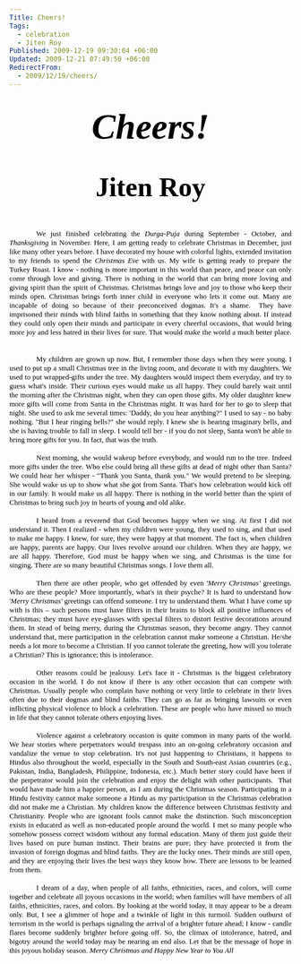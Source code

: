 ```yaml
---
Title: Cheers!
Tags:
  - celebration
  - Jiten Roy
Published: 2009-12-19 09:30:04 +06:00
Updated: 2009-12-21 07:49:50 +06:00
RedirectFrom:
  - 2009/12/19/cheers/
---
```


<p class="MsoNormal" style="margin: 0in 0in 0pt; text-align: center;" align="center">
<p class="MsoNormal" style="margin: 0in 0in 0pt;"> </p>

<div>
<p class="MsoNormal" style="margin: 0in 0in 0pt; text-align: center;" align="center"><strong><em><span style="font-size: 48pt; color: black; font-family: &quot;Brush Script MT&quot;;">Cheers!</span></em></strong></p>
<p class="MsoNormal" style="margin: 0in 0in 0pt; text-align: center;" align="center"><strong><em><span style="font-size: 28pt; color: black; font-family: &quot;Brush Script MT&quot;;"> </span></em></strong></p>
<p class="MsoNormal" style="margin: 0in 0in 0pt; text-align: center;" align="center"><strong><span style="font-size: 36pt; color: black; font-family: &quot;Brush Script MT&quot;;">Jiten Roy </span></strong></p>
<p class="MsoNormal" style="margin: 0in 0in 0pt;"><span style="color: black;"><span style="font-size: small; font-family: Times New Roman;"> </span></span></p>
<p class="MsoNormal" style="margin: 0in 0in 0pt; text-indent: 0.5in; text-align: justify;"><span style="color: black;"><span style="font-size: small; font-family: Times New Roman;"> </span></span></p>
<p class="MsoNormal" style="margin: 0in 0in 0pt; text-indent: 0.5in; text-align: justify;"><span style="color: black;"><span style="font-size: small; font-family: Times New Roman;"> </span></span></p>
<p class="MsoNormal" style="margin: 0in 0in 0pt; text-indent: 0.5in; text-align: justify;"><span style="color: black;"><span style="font-size: small;"><span style="font-family: Times New Roman;">We just finished celebrating the <em>Durga-Puja</em> during September - October, and <em>Thanksgiving</em> in November. Here, I am getting ready to celebrate Christmas in December, just like many other years before. I have decorated my house with colorful lights, extended invitation to my friends to spend the <em>Christmas Eve</em> with us. My wife is getting ready to prepare the Turkey Roast. I know - nothing is more important in this world than peace, and peace can only come through love and giving. There is nothing in the world that can bring more loving and giving spirit than the spirit of Christmas. Christmas brings love and joy to those who keep their minds open. Christmas brings forth inner child in everyone who lets it come out. Many are incapable of doing so because of their preconceived dogmas. It's a shame.<span style="mso-spacerun: yes;">  </span>They have imprisoned their minds with blind faiths in something that they know nothing about. If instead they could only open their minds and participate in every cheerful occasions, that would bring more joy and less hatred in their lives for sure. That would make the world a much better place. <span style="mso-spacerun: yes;"> </span><span style="mso-spacerun: yes;"> </span></span></span></span></p>
<p class="MsoNormal" style="margin: 0in 0in 0pt; text-align: justify;"><span style="color: black;"><span style="font-size: small; font-family: Times New Roman;"> </span></span></p>
<p class="MsoNormal" style="margin: 0in 0in 0pt; text-indent: 0.5in; text-align: justify;"><span style="color: black;"><span style="font-size: small;"><span style="font-family: Times New Roman;">My children are grown up now. But, I remember those days when they were young. I used to put up a small Christmas tree in the living room, and decorate it with my daughters. We used to put wrapped-gifts under the tree. My daughters would inspect them everyday, and try to guess what's inside. Their curious eyes would make us all happy. They could barely wait until the morning after the Christmas night, when they can open those gifts. My older daughter knew more gifts will come from Santa in the Christmas night. It was hard for her to go to sleep that night. She used to ask me several times: 'Daddy, do you hear anything?" I used to say - no baby nothing. "But I hear ringing bells?" she would reply. I knew she is hearing imaginary bells, and she is having trouble to fall in sleep. I would tell her - if you do not sleep, Santa won't be able to bring more gifts for you. In fact, that was the truth. </span></span></span></p>
<p class="MsoNormal" style="margin: 0in 0in 0pt; text-indent: 0.5in; text-align: justify;"><span style="color: black;"><span style="font-size: small; font-family: Times New Roman;"> </span></span></p>
<p class="MsoNormal" style="margin: 0in 0in 0pt; text-indent: 0.5in; text-align: justify;"><span style="color: black;"><span style="font-size: small;"><span style="font-family: Times New Roman;">Next morning, she would wakeup before everybody, and would run to the tree. Indeed more gifts under the tree. Who else could bring all these gifts at dead of night other than Santa? We could hear her whisper - "Thank you Santa, thank you." We would pretend to be sleeping. She would wake us up to show what she got from Santa. That's how celebration would kick off in our family. It would make us all happy. There is nothing in the world better than the spirit of Christmas to bring such joy in hearts of young and old alike. </span></span></span></p>
<p class="MsoNormal" style="margin: 0in 0in 0pt; text-indent: 0.5in; text-align: justify;"><span style="color: black;"><span style="font-size: small; font-family: Times New Roman;"> </span></span></p>
<p class="MsoNormal" style="margin: 0in 0in 0pt; text-indent: 0.5in; text-align: justify;"><span style="color: black;"><span style="font-size: small;"><span style="font-family: Times New Roman;">I heard from a reverend that God becomes happy when we sing. At first I did not understand it. Then I realized - when my children were young, they used to sing, and that used to make me happy. I knew, for sure, they were happy at that moment. The fact is, when children are happy, parents are happy. Our lives revolve around our children. When they are happy, we are all happy. Therefore, God must be happy when we sing, and Christmas is the time for singing. There are so many beautiful Christmas songs. I love them all. </span></span></span></p>
<p class="MsoNormal" style="margin: 0in 0in 0pt; text-indent: 0.5in; text-align: justify;"><span style="color: black;"><span style="font-size: small; font-family: Times New Roman;"> </span></span></p>
<p class="MsoNormal" style="margin: 0in 0in 0pt; text-indent: 0.5in; text-align: justify;"><span style="color: black;"><span style="font-size: small;"><span style="font-family: Times New Roman;">Then there are other people, who get offended by even '<em>Merry Christmas'</em> greetings. Who are these people? More importantly, what's in their psyche? It is hard to understand how '<em>Merry Christmas'</em> greetings can offend someone. I try to understand them. What I have come up with is this – such persons must have filters in their brains to block all positive influences of Christmas; they must have eye-glasses with special filters to distort festive decorations around them. In stead of being merry, during the Christmas season, they become angry. They cannot understand that, mere participation in the celebration cannot make someone a Christian. He/she needs a lot more to become a Christian. If you cannot tolerate the greeting, how will you tolerate a Christian? This is ignorance; this is intolerance. </span></span></span></p>
<p class="MsoNormal" style="margin: 0in 0in 0pt; text-indent: 0.5in; text-align: justify;"><span style="color: black;"><span style="font-size: small; font-family: Times New Roman;"> </span></span></p>
<p class="MsoNormal" style="margin: 0in 0in 0pt; text-indent: 0.5in; text-align: justify;"><span style="color: black;"><span style="font-size: small;"><span style="font-family: Times New Roman;">Other reasons could be jealousy. Let's face it - Christmas is the biggest celebratory occasion in the world. I do not know if there is any other occasion that can compete with Christmas. Usually people who complain have nothing or very little to celebrate in their lives often due to their dogmas and blind faiths. They can go as far as bringing lawsuits or even inflicting physical violence to block a celebration. These are people who have missed so much in life that they cannot tolerate others enjoying lives. </span></span></span></p>
<p class="MsoNormal" style="margin: 0in 0in 0pt; text-indent: 0.5in; text-align: justify;"><span style="color: black;"><span style="font-size: small; font-family: Times New Roman;"> </span></span></p>
<p class="MsoNormal" style="margin: 0in 0in 0pt; text-indent: 0.5in; text-align: justify;"><span style="color: black;"><span style="font-size: small;"><span style="font-family: Times New Roman;">Violence against a celebratory occasion is quite common in many parts of the world. We hear stories where perpetrators would trespass into an on-going celebratory occasion and vandalize the venue to stop celebration. It's not just happening to Christians, it happens to Hindus also throughout the world, especially in the South and South-east Asian countries (e.g., Pakistan, India, Bangladesh, Philippine, Indonesia, etc.). Much better story could have been if the perpetrator would join the celebration and enjoy the delight with other participants.<span style="mso-spacerun: yes;">  </span>That would have made him a happier person, as I am during the Christmas season. Participating in a Hindu festivity cannot make someone a Hindu as my participation in the Christmas celebration did not make me a Christian. My children know the difference between Christmas festivity and Christianity. People who are ignorant fools cannot make the distinction. Such misconception exists in educated as well as non-educated people around the world. I met so many people who somehow possess correct wisdom without any formal education. Many of them just guide their lives based on pure human instinct. Their brains are pure; they have protected it from the invasion of foreign dogmas and blind faiths. They are the lucky ones. Their minds are still open, and they are enjoying their lives the best ways they know how. There are lessons to be learned from them. </span></span></span></p>
<p class="MsoNormal" style="margin: 0in 0in 0pt; text-align: justify;"><span style="color: black;"><span style="font-size: small; font-family: Times New Roman;"> </span></span></p>
<p class="MsoNormal" style="margin: 0in 0in 0pt; text-indent: 0.5in; text-align: justify;"><span style="color: black;"><span style="font-size: small;"><span style="font-family: Times New Roman;">I dream of a day, when people of all faiths, ethnicities, races, and colors, will come together and celebrate all joyous occasions in the world; when families will have members of all faiths, ethnicities, races, and colors. By looking at the world today, it may appear to be a dream only. But, I see a glimmer of hope and a twinkle of light in this turmoil. Sudden outburst of terrorism in the world is perhaps signaling the arrival of a brighter future ahead; I know - candle flares become suddenly brighter before going off. So, the climax of intolerance, hatred, and bigotry around the world today may be nearing an end also. Let that be the message of hope in this joyous holiday season. <em>Merry Christmas and Happy New Year to You All</em></span></span></span></p>
<p class="MsoNormal" style="margin: 0in 0in 0pt; text-align: justify;"><span style="color: black;"><span style="font-size: small; font-family: Times New Roman;"> </span></span></p>

</div>
